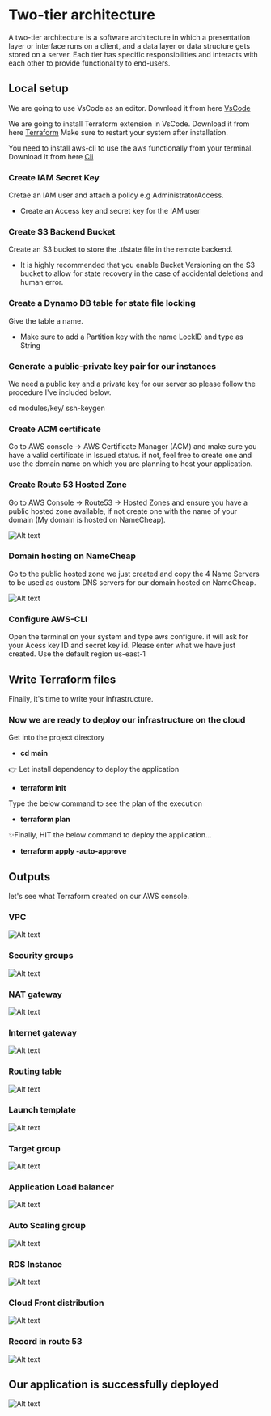 # Two-tier architecture
A two-tier architecture is a software architecture in which a presentation layer or interface runs on a client, and a data layer or data structure gets stored on a server. Each tier has specific responsibilities and interacts with each other to provide functionality to end-users.

## Local setup

We are going to use VsCode as an editor. Download it from here [VsCode](https://code.visualstudio.com/) 

We are going to install Terraform extension in VsCode. Download it from here [Terraform](https://developer.hashicorp.com/terraform/downloads) Make sure to restart your system after installation.


You need to install aws-cli to use the aws functionally from your terminal. Download it from here [Cli](https://docs.aws.amazon.com/cli/latest/userguide/getting-started-install.html)


### Create IAM Secret Key
Cretae an IAM user and attach a policy e.g AdministratorAccess.
- Create an Access key and secret key for the IAM user

### Create S3 Backend Bucket
Create an S3 bucket to store the .tfstate file in the remote backend.
- It is highly recommended that you enable Bucket Versioning on the S3 bucket to allow for state recovery in the case of accidental deletions and human error.

### Create a Dynamo DB table for state file locking
Give the table a name.
- Make sure to add a Partition key with the name LockID and type as String

### Generate a public-private key pair for our instances
We need a public key and a private key for our server so please follow the procedure I've included below.

cd modules/key/
ssh-keygen

### Create ACM certificate
Go to AWS console -> AWS Certificate Manager (ACM) and make sure you have a valid certificate in Issued status. if not, feel free to create one and use the domain name on which you are planning to host your application.

### Create Route 53 Hosted Zone
Go to AWS Console -> Route53 -> Hosted Zones and ensure you have a public hosted zone available, if not create one with the name of your domain (My domain is hosted on NameCheap).

![Alt text](./picture/4n.JPG)

### Domain hosting on NameCheap
Go to the public hosted zone we just created and copy the 4 Name Servers to be used as custom DNS servers for our domain hosted on NameCheap.

![Alt text](./picture/n.JPG)

### Configure AWS-CLI
Open the terminal on your system and type aws configure. it will ask for your Acess key ID and secret key id. Please enter what we have just created. Use the default region us-east-1 


## Write Terraform files
Finally, it's time to write your infrastructure.

### Now we are ready to deploy our infrastructure on the cloud

Get into the project directory
- **cd main**

👉 Let install dependency to deploy the application
- **terraform init** 

Type the below command to see the plan of the execution
- **terraform plan**

✨Finally, HIT the below command to deploy the application...
- **terraform apply -auto-approve**

## Outputs
let's see what Terraform created on our AWS console.

### VPC
![Alt text](./picture/vpc.JPG)

### Security groups
![Alt text](./picture/sg.JPG)

### NAT gateway
![Alt text](./picture/nat.JPG)

### Internet gateway
![Alt text](./picture/igw.JPG)

### Routing table
![Alt text](./picture/rt.JPG)

### Launch template
![Alt text](./picture/lt.JPG)

### Target group
![Alt text](./picture/tg.JPG)

### Application Load balancer
![Alt text](./picture/lb.JPG)

### Auto Scaling group
![Alt text](./picture/asg.JPG)

### RDS Instance
![Alt text](./picture/db.JPG)

### Cloud Front distribution
![Alt text](./picture/cf.JPG)

### Record in route 53
![Alt text](./picture/record.JPG)


## Our application is successfully deployed
![Alt text](./picture/output.JPG)